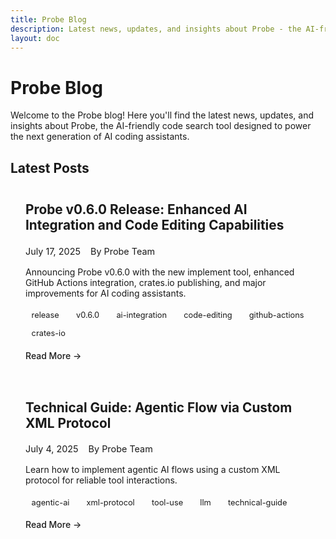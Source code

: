 ```yaml
---
title: Probe Blog
description: Latest news, updates, and insights about Probe - the AI-friendly code search tool
layout: doc
---
```


# Probe Blog

Welcome to the Probe blog! Here you'll find the latest news, updates, and insights about Probe, the AI-friendly code search tool designed to power the next generation of AI coding assistants.

## Latest Posts

<div class="blog-post-list">
  <div class="blog-post-card">
    <h3><a href="/blog/v0.6.0-release">Probe v0.6.0 Release: Enhanced AI Integration and Code Editing Capabilities</a></h3>
    <div class="blog-post-meta">
      <span class="blog-post-date">July 17, 2025</span>
      <span class="blog-post-author">By Probe Team</span>
    </div>
    <p>Announcing Probe v0.6.0 with the new implement tool, enhanced GitHub Actions integration, crates.io publishing, and major improvements for AI coding assistants.</p>
    <div class="blog-post-tags">
      <span class="blog-post-tag">release</span>
      <span class="blog-post-tag">v0.6.0</span>
      <span class="blog-post-tag">ai-integration</span>
      <span class="blog-post-tag">code-editing</span>
      <span class="blog-post-tag">github-actions</span>
      <span class="blog-post-tag">crates-io</span>
    </div>
    <a href="/blog/v0.6.0-release" class="blog-post-read-more">Read More →</a>
  </div>

  <div class="blog-post-card">
    <h3><a href="/blog/agentic-flow-custom-xml-protocol">Technical Guide: Agentic Flow via Custom XML Protocol</a></h3>
    <div class="blog-post-meta">
      <span class="blog-post-date">July 4, 2025</span>
      <span class="blog-post-author">By Probe Team</span>
    </div>
    <p>Learn how to implement agentic AI flows using a custom XML protocol for reliable tool interactions.</p>
    <div class="blog-post-tags">
      <span class="blog-post-tag">agentic-ai</span>
      <span class="blog-post-tag">xml-protocol</span>
      <span class="blog-post-tag">tool-use</span>
      <span class="blog-post-tag">llm</span>
      <span class="blog-post-tag">technical-guide</span>
    </div>
    <a href="/blog/agentic-flow-custom-xml-protocol" class="blog-post-read-more">Read More →</a>
  </div>
</div>

<style>
.blog-post-list {
  /* display: grid; */
  /* grid-template-columns: repeat(auto-fill, minmax(300px, 1fr)); */
  /* gap: 2rem; */
  /* margin-top: 2rem; */
}

.blog-post-card {
  margin-top: 1em;
  border: 1px solid var(--vp-c-divider);
  border-radius: 8px;
  padding: 1.5rem;
  transition: transform 0.2s, box-shadow 0.2s;
}

.blog-post-card:hover {
  transform: translateY(-5px);
  box-shadow: 0 5px 15px rgba(0, 0, 0, 0.1);
}

.blog-post-card h3 {
  margin-top: 0;
  font-size: 1.3rem;
}

.blog-post-card h3 a {
  color: var(--vp-c-brand);
  text-decoration: none;
}

.blog-post-meta {
  display: flex;
  flex-wrap: wrap;
  gap: 1rem;
  margin-bottom: 1rem;
  font-size: 0.9rem;
  color: var(--vp-c-text-2);
}

.blog-post-tags {
  display: flex;
  flex-wrap: wrap;
  gap: 0.5rem;
  margin-top: 1rem;
}

.blog-post-tag {
  font-size: 0.8rem;
  padding: 0.2rem 0.6rem;
  border-radius: 4px;
  background-color: var(--vp-c-brand-soft);
  color: var(--vp-c-brand-dark);
}

.blog-post-read-more {
  display: inline-block;
  margin-top: 1rem;
  color: var(--vp-c-brand);
  font-weight: 500;
  text-decoration: none;
}

@media (max-width: 768px) {
  .blog-post-list {
    grid-template-columns: 1fr;
  }
}
</style>

